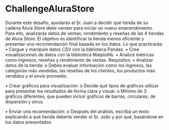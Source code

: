 # ChallengeAluraStore
Durante este desafío, ayudarás al Sr. Juan a decidir qué tienda de su cadena Alura Store debe vender para iniciar un nuevo emprendimiento. Para ello, analizarás datos de ventas, rendimiento y reseñas de las 4 tiendas de Alura Store. El objetivo es identificar la tienda menos eficiente y presentar una recomendación final basada en los datos.
Lo que practicarás:
•	Cargue y manipule datos CSV con la biblioteca Pandas.
•	Cree visualizaciones de datos con la biblioteca Matplotlib.
•	Analice métricas como ingresos, reseñas y rendimiento de ventas.
Requisitos:
•	Analizar datos de la tienda:
o	Debes evaluar información como los ingresos, las categorías más vendidas, las reseñas de los clientes, los productos más vendidos y el envío promedio.
 
•	Crear gráficos para visualización:
o	Decide qué tipos de gráficos utilizar para presentar los resultados de forma clara y visual.
o	Mínimo de 3 gráficos diferentes, que pueden incluir gráficos de barras, circulares, de dispersión y otros.
 
•	Enviar una recomendación:
o	Después del análisis, escriba un texto explicando a qué tienda debería vender el Sr. João y por qué, basándose en los datos presentados
